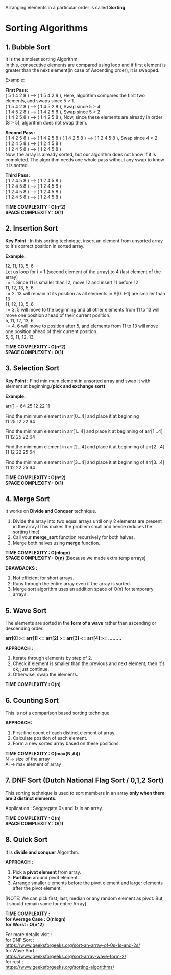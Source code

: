 Arranging elements in a particular order is called **Sorting**.

# Sorting Algorithms

## 1. Bubble Sort
It is the simplest sorting Algorithm.  
In this, consecutive elements are compared using loop and if first element is greater than the next element(in case of Ascending order), it is swapped.  

Example:   

**First Pass:**   
( 5 1 4 2 8 ) –> ( 1 5 4 2 8 ), Here, algorithm compares the first two elements, and swaps since 5 > 1.   
( 1 5 4 2 8 ) –>  ( 1 4 5 2 8 ), Swap since 5 > 4   
( 1 4 5 2 8 ) –>  ( 1 4 2 5 8 ), Swap since 5 > 2   
( 1 4 2 5 8 ) –> ( 1 4 2 5 8 ), Now, since these elements are already in order (8 > 5), algorithm does not swap them.  

**Second Pass:**  
( 1 4 2 5 8 ) –> ( 1 4 2 5 8 ) 
( 1 4 2 5 8 ) –> ( 1 2 4 5 8 ), Swap since 4 > 2   
( 1 2 4 5 8 ) –> ( 1 2 4 5 8 )   
( 1 2 4 5 8 ) –>  ( 1 2 4 5 8 )   
Now, the array is already sorted, but our algorithm does not know if it is completed. The algorithm needs one whole pass without any swap to know it is sorted.  

**Third Pass:**   
( 1 2 4 5 8 ) –> ( 1 2 4 5 8 )   
( 1 2 4 5 8 ) –> ( 1 2 4 5 8 )   
( 1 2 4 5 8 ) –> ( 1 2 4 5 8 )   
( 1 2 4 5 8 ) –> ( 1 2 4 5 8 )  

**TIME COMPLEXITY : O(n^2)**  
**SPACE COMPLEXITY : O(1)**

## 2. Insertion Sort

**Key Point** : In this sorting technique, insert an element from unsorted array to it's correct position in sorted array.

**Example:** 

12, 11, 13, 5, 6  
Let us loop for i = 1 (second element of the array) to 4 (last element of the array)  
i = 1. Since 11 is smaller than 12, move 12 and insert 11 before 12   
11, 12, 13, 5, 6  
i = 2. 13 will remain at its position as all elements in A[0..I-1] are smaller than 13  
11, 12, 13, 5, 6  
i = 3. 5 will move to the beginning and all other elements from 11 to 13 will move one position ahead of their current position.   
5, 11, 12, 13, 6  
i = 4. 6 will move to position after 5, and elements from 11 to 13 will move one position ahead of their current position.   
5, 6, 11, 12, 13   

**TIME COMPLEXITY : O(n^2)**  
**SPACE COMPLEXITY : O(1)**

## 3. Selection Sort

**Key Point :** Find minimum element in unsorted array and swap it with element at beginning.**(pick and exchange sort)**

**Example:**  

arr[] = 64 25 12 22 11  

Find the minimum element in arr[0...4] and place it at beginning  
11 25 12 22 64

Find the minimum element in arr[1...4] and place it at beginning of arr[1...4]  
11 12 25 22 64

Find the minimum element in arr[2...4] and place it at beginning of arr[2...4]  
11 12 22 25 64

Find the minimum element in arr[3...4] and place it at beginning of arr[3...4]  
11 12 22 25 64 

**TIME COMPLEXITY : O(n^2)**  
**SPACE COMPLEXITY : O(1)**

## 4. Merge Sort

It works on **Divide and Conquer** technique.

1. Divide the array into two equal arrays until only 2 elements are present in the array.(This makes the problem small and hence reduces the sorting time)  
2. Call your **merge_sort** function recursively for both halves.  
3. Merge both halves using **merge** function.  

**TIME COMPLEXITY : O(nlogn)**  
**SPACE COMPLEXITY : O(n)** (Because we made extra temp arrays) 

**DRAWBACKS :**
1. Not efficient for short arrays.
2. Runs through the entire array even if the array is sorted.
3. Merge sort algorithm uses an addition space of O(n) for temporary arrays.

## 5. Wave Sort
  
The elements are sorted in the **form of a wave** rather than ascending or descending order.  

**arr[0] >= arr[1] <= arr[2] >= arr[3] <= arr[4] >= .........**

**APPROACH :**  
1. Iterate through elements by step of 2.  
2. Check if element is smaller than the previous and  next element, then it's ok, just continue.  
3. Otherwise, swap the elements.

**TIME COMPLEXITY : O(n)**  

## 6. Counting Sort

This is not a comparison based sorting technique.

**APPROACH:**  

1. First find count of each distinct element of array.  
2. Calculate position of each element.  
3. Form a new sorted array based on these positions.

**TIME COMPLEXITY : O(max(N,Ai))**  
N -> size of the array  
Ai -> max element of array  

## 7. DNF Sort (Dutch National Flag Sort / 0,1,2 Sort)  

This sorting technique is used to sort members in an array **only when there are 3 distinct elements.**  

Application : Seggregate 0s and 1s in an array.  

**TIME COMPLEXITY : O(n)**  
**SPACE COMPLEXITY : O(1)**  

## 8. Quick Sort

It is **divide and conquer** Algorithm.  

**APPROACH :**  
1. Pick a **pivot element** from array.  
2. **Partition** around pivot element.  
3. Arrange smaller elements before the pivot element and larger elements after the pivot element. 

[NOTE: We can pick first, last, median or any random element as pivot. But it should remain same for entire Array]  

**TIME COMPLEXITY :   
  for Average Case : O(nlogn)  
  for Worst : O(n^2)**  
  
  For more details visit :   
  for DNF Sort :  
  https://www.geeksforgeeks.org/sort-an-array-of-0s-1s-and-2s/  
  for Wave Sort :  
  https://www.geeksforgeeks.org/sort-array-wave-form-2/  
  for rest :  
  https://www.geeksforgeeks.org/sorting-algorithms/
  
